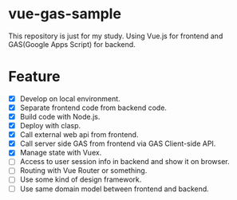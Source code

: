 # vue-gas-sample

This repository is just for my study.
Using Vue.js for frontend and GAS(Google Apps Script) for backend.

# Feature
- [x] Develop on local environment.
- [x] Separate frontend code from backend code.
- [x] Build code with Node.js.
- [x] Deploy with clasp.
- [x] Call external web api from frontend.
- [x] Call server side GAS from frontend via GAS Client-side API.
- [x] Manage state with Vuex.
- [ ] Access to user session info in backend and show it on browser.
- [ ] Routing with Vue Router or something.
- [ ] Use some kind of design framework.
- [ ] Use same domain model between frontend and backend.